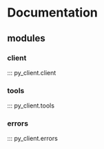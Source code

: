 # Documentation

## modules

### client
::: py_client.client

### tools
::: py_client.tools

### errors
::: py_client.errors
